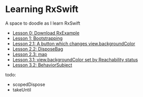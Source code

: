 # Learning RxSwift
A space to doodle as I learn RxSwift

* [Lesson 0: Download RxExample](lesson0_rxexample)
* [Lesson 1: Bootstrapping](lesson1_bootstrapping)
* [Lesson 2.1: A button which changes view.backgroundColor](lesson2.1_backgroundcolor)
* [Lesson 2.2: DisposeBag](lesson2.2_disposebag)
* [Lesson 2.3: map](lesson2.3_map)
* [Lesson 3.1: view.backgroundColor set by Reachability status](lesson3.1_reachability)
* [Lesson 3.2: BehaviorSubject](lesson3.2_behaviorsubject)

todo:
* scopedDispose
* takeUntil
